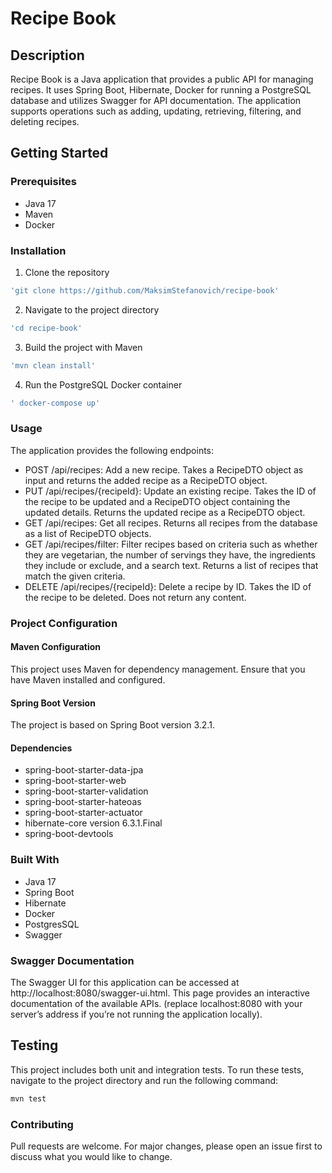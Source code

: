 # Recipe Book

## Description
Recipe Book is a Java application that provides a public API for managing recipes. It uses Spring Boot, Hibernate, 
Docker for running a PostgreSQL database and utilizes Swagger for API documentation.
The application supports operations such as adding, updating, retrieving, filtering, and deleting recipes.

## Getting Started

### Prerequisites
- Java 17
- Maven
- Docker


### Installation
1. Clone the repository
```bash
'git clone https://github.com/MaksimStefanovich/recipe-book'
```
2. Navigate to the project directory
```bash
'cd recipe-book'
```
3. Build the project with Maven
```bash
'mvn clean install'
```
4. Run the PostgreSQL Docker container
```bash
' docker-compose up'
```


### Usage
The application provides the following endpoints:

* POST /api/recipes: Add a new recipe. Takes a RecipeDTO object as input and returns the added recipe as a RecipeDTO object.
* PUT /api/recipes/{recipeId}: Update an existing recipe. Takes the ID of the recipe to be updated and a RecipeDTO object containing the updated details. Returns the updated recipe as a RecipeDTO object.
* GET /api/recipes: Get all recipes. Returns all recipes from the database as a list of RecipeDTO objects.
* GET /api/recipes/filter: Filter recipes based on criteria such as whether they are vegetarian, the number of servings they have, the ingredients they include or exclude, and a search text. Returns a list of recipes that match the given criteria.
* DELETE /api/recipes/{recipeId}: Delete a recipe by ID. Takes the ID of the recipe to be deleted. Does not return any content.

### Project Configuration
#### Maven Configuration
This project uses Maven for dependency management. Ensure that you have Maven installed and configured.

#### Spring Boot Version
The project is based on Spring Boot version 3.2.1.

#### Dependencies
- spring-boot-starter-data-jpa
- spring-boot-starter-web
- spring-boot-starter-validation
- spring-boot-starter-hateoas
- spring-boot-starter-actuator
- hibernate-core version 6.3.1.Final
- spring-boot-devtools

### Built With
- Java 17
- Spring Boot
- Hibernate
- Docker
- PostgresSQL
- Swagger

### Swagger Documentation

The Swagger UI for this application can be accessed at http://localhost:8080/swagger-ui.html. 
This page provides an interactive documentation of the available APIs.
(replace localhost:8080 with your server’s address if you’re not running the application locally).

## Testing
This project includes both unit and integration tests. To run these tests, navigate to the project directory and run the following command:
```bash
mvn test
```

### Contributing
Pull requests are welcome. For major changes, please open an issue first to discuss what you would like to change.
